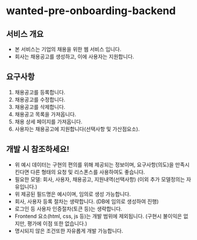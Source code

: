 # wanted-pre-onboarding-backend

## 서비스 개요

- 본 서비스는 기업의 채용을 위한 웹 서비스 입니다.
- 회사는 채용공고를 생성하고, 이에 사용자는 지원합니다.


## 요구사항

1. 채용공고를 등록합니다.
2. 채용공고를 수정합니다.
3. 채용공고를 삭제합니다.
4. 채용공고 목록을 가져옵니다.
5. 채용 상세 페이지를 가져옵니다.
6. 사용자는 채용공고에 지원합니다(선택사항 및 가산점요소).



## 개발 시 참조하세요!

- 위 예시 데이터는 구현의 편의를 위해 제공되는 정보이며, 요구사항(의도)을 만족시킨다면 다른 형태의 요청 및 리스폰스를 사용하여도 좋습니다.
- 필요한 모델: 회사, 사용자, 채용공고, 지원내역(선택사항)
  (이외 추가 모델정의는 자유입니다.)
- 위 제공된 필드명은 예시이며, 임의로 생성 가능합니다.
- 회사, 사용자 등록 절차는 생략합니다. 
  (DB에 임의로 생성하여 진행)
- 로그인 등 사용자 인증절차(토큰 등)는 생략합니다.
- Frontend 요소(html, css, js 등)는 개발 범위에 제외됩니다. 
  (구현시 불이익은 없지만, 평가에 이점 또한 없습니다.)
- 명시되지 않은 조건또한 자유롭게 개발 가능합니다.